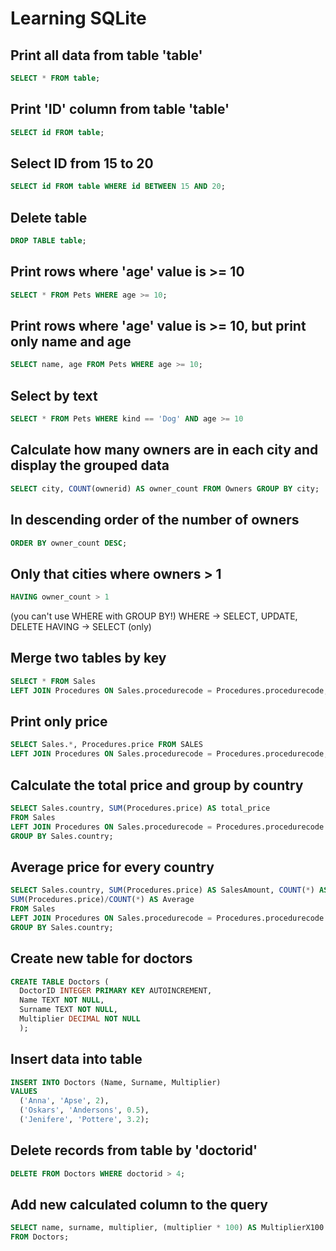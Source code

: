 # Learning SQLite

## Print all data from table 'table'
```SQL
SELECT * FROM table;
```

## Print 'ID' column from table 'table'
```SQL
SELECT id FROM table;
```

## Select ID from 15 to 20
```SQL
SELECT id FROM table WHERE id BETWEEN 15 AND 20;
```

## Delete table
```SQL
DROP TABLE table;
```

## Print rows where 'age' value is >= 10
```SQL
SELECT * FROM Pets WHERE age >= 10;
```

## Print rows where 'age' value is >= 10, but print only name and age
```SQL
SELECT name, age FROM Pets WHERE age >= 10;
```

## Select by text
```SQL
SELECT * FROM Pets WHERE kind == 'Dog' AND age >= 10
```

## Calculate how many owners are in each city and display the grouped data
```SQL
SELECT city, COUNT(ownerid) AS owner_count FROM Owners GROUP BY city;
```

## In descending order of the number of owners
```SQL
ORDER BY owner_count DESC;
```

## Only that cities where owners > 1
```SQL
HAVING owner_count > 1
```
(you can't use WHERE with GROUP BY!)
WHERE -> SELECT, UPDATE, DELETE
HAVING -> SELECT (only)

## Merge two tables by key
```SQL
SELECT * FROM Sales
LEFT JOIN Procedures ON Sales.procedurecode = Procedures.procedurecode;
```

## Print only price
```SQL
SELECT Sales.*, Procedures.price FROM SALES
LEFT JOIN Procedures ON Sales.procedurecode = Procedures.procedurecode;
```

## Calculate the total price and group by country
```SQL
SELECT Sales.country, SUM(Procedures.price) AS total_price
FROM Sales
LEFT JOIN Procedures ON Sales.procedurecode = Procedures.procedurecode
GROUP BY Sales.country;
```

## Average price for every country
```SQL
SELECT Sales.country, SUM(Procedures.price) AS SalesAmount, COUNT(*) AS SalesCount,
SUM(Procedures.price)/COUNT(*) AS Average
FROM Sales
LEFT JOIN Procedures ON Sales.procedurecode = Procedures.procedurecode
GROUP BY Sales.country;
```

## Create new table for doctors
```SQL
CREATE TABLE Doctors (
  DoctorID INTEGER PRIMARY KEY AUTOINCREMENT,
  Name TEXT NOT NULL,
  Surname TEXT NOT NULL,
  Multiplier DECIMAL NOT NULL
  );
```

## Insert data into table
```SQL
INSERT INTO Doctors (Name, Surname, Multiplier)
VALUES
  ('Anna', 'Apse', 2),
  ('Oskars', 'Andersons', 0.5),
  ('Jenifere', 'Pottere', 3.2);
```

## Delete records from table by 'doctorid'
```SQL
DELETE FROM Doctors WHERE doctorid > 4;
```

## Add new calculated column to the query
```SQL
SELECT name, surname, multiplier, (multiplier * 100) AS MultiplierX100
FROM Doctors;
```

